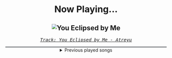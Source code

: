 <div align="center"> 
<h1>Now Playing...</h1>

![You Eclipsed by Me](https://i.scdn.co/image/ab67616d00001e021d7508dc27249ba362eddbd9)
--
_<samp><a href="https://open.spotify.com/track/2U44srpI6p9sEzbmH4lwXG">Track: You Eclipsed by Me - Atreyu</a></samp>_

<div style="border: 1px #4B5054 solid"></div>
<details>
  <summary>
    Previous played songs
  </summary>
  <table>
    <thead>
      <tr>
        <th>
          Artist
        </th>
        <th>
          Song
        </th>
        <th>
          Link
        </th>
      </tr>
    </thead>
    <tbody>
      <tr><td>Atreyu</td><td>You Eclipsed by Me</td><td><a href="https://open.spotify.com/track/2U44srpI6p9sEzbmH4lwXG">https://open.spotify.com/track/2U44srpI6p9sEzbmH4lwXG</a></td></tr><tr><td>New Medicine</td><td>Personal</td><td><a href="https://open.spotify.com/track/2hmFP97WwClULUq3RJUBIq">https://open.spotify.com/track/2hmFP97WwClULUq3RJUBIq</a></td></tr><tr><td>Lord Of The Lost</td><td>Ghosts</td><td><a href="https://open.spotify.com/track/3myXA6jZlVpFUpXzEJA3VB">https://open.spotify.com/track/3myXA6jZlVpFUpXzEJA3VB</a></td></tr><tr><td>Not Enough Space</td><td>Devil Left Me On Read</td><td><a href="https://open.spotify.com/track/3NPRxYvmN6Dw9ppTvzdJKM">https://open.spotify.com/track/3NPRxYvmN6Dw9ppTvzdJKM</a></td></tr><tr><td>Atreyu</td><td>Corseting</td><td><a href="https://open.spotify.com/track/5dj5UaPYIVJxRkvcHWhSZX">https://open.spotify.com/track/5dj5UaPYIVJxRkvcHWhSZX</a></td></tr><tr><td>Not Enough Space</td><td>Primitive</td><td><a href="https://open.spotify.com/track/64qU5aLzbMc3VytDD1dgc2">https://open.spotify.com/track/64qU5aLzbMc3VytDD1dgc2</a></td></tr><tr><td>We Came As Romans</td><td>no rest for the dreamer</td><td><a href="https://open.spotify.com/track/0p1nwTGv35sIneHIBk4gCE">https://open.spotify.com/track/0p1nwTGv35sIneHIBk4gCE</a></td></tr><tr><td>I Prevail</td><td>Rain</td><td><a href="https://open.spotify.com/track/3cbBEGn5f65b1YCI28Oixn">https://open.spotify.com/track/3cbBEGn5f65b1YCI28Oixn</a></td></tr><tr><td>I See Stars</td><td>D4MAGE DONE</td><td><a href="https://open.spotify.com/track/5MS56eCnhIxfJEqijv6hbt">https://open.spotify.com/track/5MS56eCnhIxfJEqijv6hbt</a></td></tr><tr><td>Three Days Grace</td><td>Mayday</td><td><a href="https://open.spotify.com/track/0ZQAkTuxLv7EcNmd302QjA">https://open.spotify.com/track/0ZQAkTuxLv7EcNmd302QjA</a></td></tr><tr><td>Fit For A King</td><td>Begin The Sacrifice</td><td><a href="https://open.spotify.com/track/1GqiKCsHeGKnDCmp8j86uO">https://open.spotify.com/track/1GqiKCsHeGKnDCmp8j86uO</a></td></tr><tr><td>Colorblind</td><td>Misery Loves Company</td><td><a href="https://open.spotify.com/track/0kl4HdL5xUmvlSn01TnPEB">https://open.spotify.com/track/0kl4HdL5xUmvlSn01TnPEB</a></td></tr><tr><td>Lord Of The Lost</td><td>Light Can Only Shine In The Darkness</td><td><a href="https://open.spotify.com/track/2Qmf8FFj2zKicY86pitOI3">https://open.spotify.com/track/2Qmf8FFj2zKicY86pitOI3</a></td></tr><tr><td>Born Of Osiris</td><td>Burning Light</td><td><a href="https://open.spotify.com/track/4deC3Qzwfj5PBqalOLo07m">https://open.spotify.com/track/4deC3Qzwfj5PBqalOLo07m</a></td></tr><tr><td>Of Mice & Men</td><td>Another Miracle</td><td><a href="https://open.spotify.com/track/42nHCNlKVBU4KMOrBw1zUH">https://open.spotify.com/track/42nHCNlKVBU4KMOrBw1zUH</a></td></tr><tr><td>blessthefall</td><td>Drag Me Under</td><td><a href="https://open.spotify.com/track/3ro5bpptknjwMFBgaWsm7L">https://open.spotify.com/track/3ro5bpptknjwMFBgaWsm7L</a></td></tr><tr><td>Caskets</td><td>The Only Heaven You'll Know</td><td><a href="https://open.spotify.com/track/4w1kRlzCTYQKXKXX2UULcK">https://open.spotify.com/track/4w1kRlzCTYQKXKXX2UULcK</a></td></tr><tr><td>Orbit Culture</td><td>Hydra</td><td><a href="https://open.spotify.com/track/24hTw9XNGHcdxc3nukxy5S">https://open.spotify.com/track/24hTw9XNGHcdxc3nukxy5S</a></td></tr><tr><td>Born Of Osiris</td><td>A Mind Short Circuiting</td><td><a href="https://open.spotify.com/track/5PAAf1N0TisuUeG01IkrCf">https://open.spotify.com/track/5PAAf1N0TisuUeG01IkrCf</a></td></tr><tr><td>I Prevail</td><td>Violent Nature</td><td><a href="https://open.spotify.com/track/2ghX0AmBgGy06ATYPMy9qJ">https://open.spotify.com/track/2ghX0AmBgGy06ATYPMy9qJ</a></td></tr>
    </tbody>
  </table>
</details>

</div>
